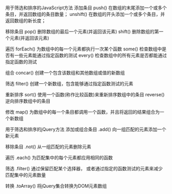 ##
用于筛选和排序的JavaScript方法
添加条目    push()          在数组的末尾添加一个或多个条目，并返回数组的条目数量；
           unshift()       在数组的开头添加一个或多个条目，并返回数组的新长度；

移除条目    pop()           删除数组的最后一个元素(并返回该元素)
           shift()         删除数组的第一个元素(并返回该元素)

遍历       forEach()       为数组中的每一个元素都执行一次某个函数
           some()         检查数组中是否有一些元素能通过指定函数的测试
           every()        检查数组中的所有元素是否都能通过指定函数的测试

组合       concar()        创建一个包含该数组和其他数组或值的新数组

筛选        filter()        创建一个新数组，包含能够通过指定函数测试的元素

重新排序    sort()           使用一个函数(称作比较函数)来重新排序数组中的条目
           reverse()        逆向排序数组中的条目

修改        map()            为数组中的每一个条目都调用一个函数，并且将返回的结果组合为一个新数组



用于筛选和排序的jQuery方法
添加或组合条目     .add()             向一组匹配的元素添加一个新元素

移除条目          .not()              从一组匹配的元素删除元素

遍历              .each()             为匹配集中的每个元素都应用相同的函数

筛选              .filter()           通过保留匹配某个选择器，
                                      或者通过指定的函数测试的元素来减少匹配集中的元素数量

转换              .toArray()          将jQuery集合转换为DOM元素数组
